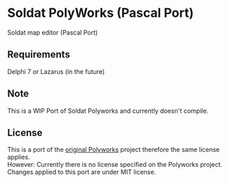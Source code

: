 # Soldat PolyWorks (Pascal Port)
Soldat map editor (Pascal Port)

## Requirements
Delphi 7 or Lazarus (in the future)

## Note
This is a WIP Port of Soldat Polyworks and currently doesn't compile.

## License
This is a port of the [original Polyworks](https://github.com/Soldat/polyworks) project therefore the same license applies.  
However: Currently there is no license specified on the Polyworks project.  
Changes applied to this port are under MIT license.  
